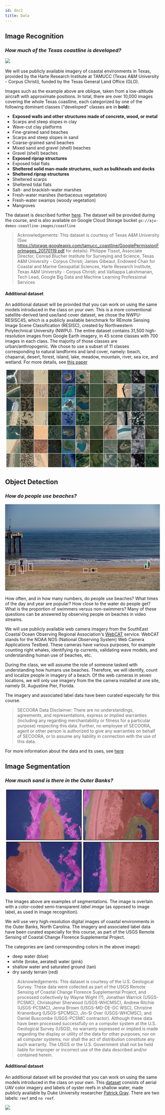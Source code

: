 ```yaml
---
id: doc2
title: Data
---
```


## Image Recognition

### *How much of the Texas coastline is developed?*

![](assets/IMG_6559_SecEFG_Sum12_Pt1_50prc_res.jpg)

We will use publicly available imagery of coastal environments in Texas, provided by the Harte Research Institute at TAMUCC (Texas A&M University - Corpus Christi), funded by the Texas General Land Office (GLO).

Images such as the example above are oblique, taken from a low-altitude aircraft with approximate positions. In total, there are over 10,000 images covering the whole Texas coastline, each categorized by one of the following dominant classes ("developed" classes are in **bold**):

*  **Exposed walls and other structures made of concrete, wood, or metal**
*  Scarps and steep slopes in clay
*  Wave-cut clay platforms
*  Fine-grained sand beaches
*  Scarps and steep slopes in sand
*  Coarse-grained sand beaches
*  Mixed sand and gravel (shell) beaches
*  Gravel (shell) beaches
*  **Exposed riprap structures**
*  Exposed tidal flats
*  **Sheltered solid man-made structures, such as bulkheads and docks**
*  **Sheltered riprap structures**
*  Sheltered scarps
*  Sheltered tidal flats
*  Salt- and brackish-water marshes
*  Fresh-water marshes (herbaceous vegetation)
*  Fresh-water swamps (woody vegetation)
*  Mangroves

The dataset is described further [here](https://cloud.google.com/blog/products/ai-machine-learning/coastal-classifiers-using-automl-vision-to-assess-and-track-environmental-change). The dataset will be provided during the course, and is also available on Google Cloud Storage bucket `gs://aju-demos-coastline-images/coastline`

> Acknowledgements: This dataset is courtesy of Texas A&M University (See https://storage.googleapis.com/tamucc_coastline/GooglePermissionForImages_20170119.pdf  for details). Philippe Tissot, Associate Director, Conrad Blucher Institute for Surveying and Science, Texas A&M University - Corpus Christi; James Gibeaut, Endowed Chair for Coastal and Marine Geospatial Sciences, Harte Research Institute, Texas A&M University - Corpus Christi; and Valliappa Lakshmanan, Tech Lead, Google Big Data and Machine Learning Professional Services

#### Additional dataset

An additional dataset will be provided that you can work on using the same models introduced in the class on your own. This is a more conventional satellite-derived land use/land cover dataset, we chose the NWPU-RESISC45, which is a publicly available benchmark for REmote Sensing Image Scene Classification (RESISC), created by Northwestern Polytechnical University (NWPU). The entire dataset contains 31,500 high-resolution images from Google Earth imagery, in 45 scene classes with 700 images in each class. The majority of those classes are urban/anthropogenic. We chose to use a subset of 11 classes corresponding to natural landforms and land cover, namely: beach, chaparral, desert, forest, island, lake, meadow, mountain, river, sea ice, and wetland. For more details, see [this paper](https://www.mdpi.com/2076-3263/8/7/244)

![](assets/geosciences-08-00244-g003-550.jpg)

## Object Detection

### *How do people use beaches?*

![](assets/beachpeople.png)

How often, and in how many numbers, do people use beaches? What times of the day and year are popular? How close to the water do people get? What is the proportion of swimmers versus non-swimmers? Many of these questions can be answered by observing people on beaches in video streams.

We will use publicly available web camera imagery from the SouthEast Coastal Ocean Observing Regional Association's [WebCAT](https://secoora.org/webcat/) service. WebCAT stands for the NOAA NOS (National Observing System) Web Camera Applications Testbed. These cameras have various purposes, for example counting right whales, identifying rip currents, validating wave models, and understanding human use of beaches, etc.

During the class, we will assume the role of someone tasked with understanding how humans use beaches. Therefore, we will identify, count and localize people in imagery of a beach. Of the web cameras in seven locations, we will only use imagery from the the camera installed at one site, namely St. Augustine Pier, Florida.

The imagery and associated label data have been curated especially for this course.

> SECOORA Data Disclaimer: There are no understandings, agreements, and representations, express or implied warranties (including any regarding merchantability or fitness for a particular purpose) respecting this data. Further, no employee of SECOORA, agent or other person is authorized to give any warranties on behalf of SECOORA, or to assume any liability in connection with the use of this data.

For more information about the data and its uses, see [here](https://secoora.org/data/#products)

## Image Segmentation

### *How much sand is there in the Outer Banks?*

![](assets/imseg.png)

The images above are examples of segmentations. The image is overlain with a color-coded semi-transparent *label image* (as opposed to image label, as used in image recognition).

We will use very high-resolution digital images of coastal environments in the Outer Banks, North Carolina. The imagery and associated label data have been curated especially for this course, as part of the USGS Remote Sensing of Coastal Change Florence Supplemental Project.

The categories are (and corresponding colors in the above image):
* deep water (blue)
* white (broke, aerated) water (pink)
* shallow water and saturated ground (tan)
* dry sandy terrain (red)

> Acknowledgements: This dataset is courtesy of the U.S. Geological Survey. These data were collected as part of the USGS Remote Sensing of Coastal Change Florence Supplemental Project, and processed collectively by Wayne Wight (?), Jonathan Warrick (USGS-PCSMC), Christopher Sherwood (USGS-WHCMSC), Andrew Ritchie (USGS-PCSMC), Jenna Brown (USGS-MD-DE-DC WSC), Christine Kranenburg (USGS-SPCMSC), Jin-Si Over (USGS-WHCMSC), and Daniel Buscombe (USGS-PCSMC contractor). Although these data have been processed successfully on a computer system at the U.S. Geological Survey (USGS), no warranty expressed or implied is made regarding the display or utility of the data for other purposes, nor on all computer systems, nor shall the act of distribution constitute any such warranty. The USGS or the U.S. Government shall not be held liable for improper or incorrect use of the data described and/or contained herein.


#### Additional dataset
An additional dataset will be provided that you can work on using the same models introduced in the class on your own. This [dataset](https://scholars.duke.edu/display/pub1419444) consists of aerial UAV color imagery and labels of oyster reefs in shallow water, made publicly available by Duke University researcher [Patrick Gray](https://github.com/patrickcgray/oyster_net). There are two labels: `reef` and `no reef`.

![](assets/reef_montage.png)
